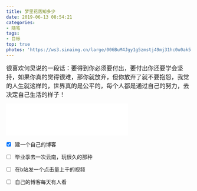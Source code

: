 ```yaml
---
title: 梦里花落知多少
date: 2019-06-13 08:54:21
categories: 
- 随笔
tags:
- 目标
top: true
photos: 'https://ws3.sinaimg.cn/large/006BuM4Jgy1g5zmstj49mj31hc0u0ak5.jpg'
---
```


 <font size = 3 face="楷体">很喜欢何炅说的一段话：要得到你必须要付出，要付出你还要学会坚持，如果你真的觉得很难，那你就放弃，但你放弃了就不要抱怨，我觉的人生就这样的，世界真的是公平的，每个人都是通过自己的努力，去决定自己生活的样子！</font>

<iframe frameborder="no" border="0" marginwidth="0" marginheight="0" width=330 height=86 src="//music.163.com/outchain/player?type=2&id=461519911&auto=0&height=66"></iframe>

- [x]   建一个自己的博客
- [ ]   毕业季去一次云南，玩很久的那种
- [ ]   在b站发一个点击量上千的视频
- [ ]   自己的博客每天有人看

